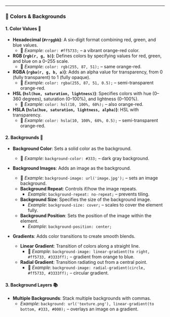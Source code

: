 ---

### 🎨 **Colors & Backgrounds**

#### **1. Color Values** 🌈
   - **Hexadecimal (`#rrggbb`)**: A six-digit format combining red, green, and blue values.
     - 📝 *Example*: `color: #ff5733;` – a vibrant orange-red color.
   - **RGB (`rgb(r, g, b)`)**: Defines colors by specifying values for red, green, and blue on a 0–255 scale.
     - 📝 *Example*: `color: rgb(255, 87, 51);` – same orange-red.
   - **RGBA (`rgba(r, g, b, a)`)**: Adds an alpha value for transparency, from 0 (fully transparent) to 1 (fully opaque).
     - 📝 *Example*: `color: rgba(255, 87, 51, 0.5);` – semi-transparent orange-red.
   - **HSL (`hsl(hue, saturation, lightness)`)**: Specifies colors with hue (0–360 degrees), saturation (0–100%), and lightness (0–100%).
     - 📝 *Example*: `color: hsl(10, 100%, 60%);` – also orange-red.
   - **HSLA (`hsla(hue, saturation, lightness, alpha)`)**: HSL with transparency.
     - 📝 *Example*: `color: hsla(10, 100%, 60%, 0.5);` – semi-transparent orange-red.

#### **2. Backgrounds** 🌅

   - **Background Color**: Sets a solid color as the background.
     - 🌈 *Example*: `background-color: #333;` – dark gray background.

   - **Background Images**: Adds an image as the background.
     - 🌆 *Example*: `background-image: url('image.jpg');` – sets an image background.
     - **Background Repeat**: Controls if/how the image repeats.
       - *Example*: `background-repeat: no-repeat;` – prevents tiling.
     - **Background Size**: Specifies the size of the background image.
       - *Example*: `background-size: cover;` – scales to cover the element fully.
     - **Background Position**: Sets the position of the image within the element.
       - *Example*: `background-position: center;`

   - **Gradients**: Adds color transitions to create smooth blends.
     - **Linear Gradient**: Transition of colors along a straight line.
       - 🌈 *Example*: `background-image: linear-gradient(to right, #ff5733, #3333ff);` – gradient from orange to blue.
     - **Radial Gradient**: Transition radiating out from a central point.
       - 🌈 *Example*: `background-image: radial-gradient(circle, #ff5733, #3333ff);` – circular gradient.

#### **3. Background Layers** 📚
   - **Multiple Backgrounds**: Stack multiple backgrounds with commas.
     - *Example*: `background: url('texture.png'), linear-gradient(to bottom, #333, #000);` – overlays an image on a gradient.
   

